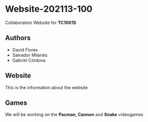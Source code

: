 # Website-202113-100
Collaboration Website for **TC1001S**

## Authors

- David Flores
- Salvador Milanés
- Gabriel Córdova

## Website

This is the information about the website

## Games

We will be working on the **Pacman, Cannon** and **Snake** videogames
